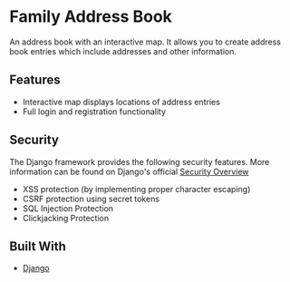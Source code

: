 # Family Address Book
An address book with an interactive map. It allows you to create address book entries which include addresses and other information.

## Features
- Interactive map displays locations of address entries
- Full login and registration functionality

## Security
The Django framework provides the following security features. More information can be found on Django's official [Security Overview](https://docs.djangoproject.com/en/3.1/topics/security/)

- XSS protection (by implementing proper character escaping)
- CSRF protection using secret tokens
- SQL Injection Protection
- Clickjacking Protection

## Built With
- [Django](https://www.djangoproject.com/)
